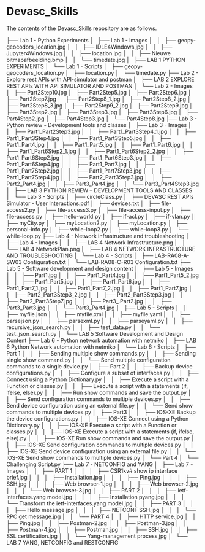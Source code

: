 # Devasc_Skills
The contents of the Devasc_Skills repository are as follows.

├── Lab 1 - Python Experiments
│   ├── Lab 1 - Images
│   │   ├── geopy-geocodors_location.jpg
│   │   ├── IDLE4Windows.jpg
│   │   ├── Jupyter4Windows.jpg
│   │   ├── location.jpg
│   │   ├── Nieuwe bitmapafbeelding.bmp
│   │   └── timedate.jpg
│   ├── LAB 1 PYTHON EXPERIMENTS
│   └── Lab 1 - Scripts
│       ├── geopy-geocoders_location.py
│       ├── location.py
│       └── timedate.py
├── Lab 2 - Explore rest APIs with API-simulator and postman
│   ├── LAB 2  EXPLORE REST APIs WITH API SIMULATOR AND POSTMAN
│   └── Lab 2 - Images
│       ├── Part2Step10.jpg
│       ├── Part2Step5.jpg
│       ├── Part2Step6.jpg
│       ├── Part2Step7.jpg
│       ├── Part2Step8_1.jpg
│       ├── Part2Step8_2.jpg
│       ├── Part2Step8_3.jpg
│       ├── Part2Step9_2.jpg
│       ├── Part2Step9.jpg
│       ├── Part3Step2.jpg
│       ├── Part3Step3.jpg
│       ├── Part3Step6.jpg
│       ├── Part4Step2.jpg
│       ├── Part4Step3.jpg
│       └── Part4Step8.jpg
├── Lab 3 - Python review - Development tools and classes
│   ├── Lab 3 - Images
│   │   ├── Part1_Part2Step3.jpg
│   │   ├── Part1_Part3Step4_1.jpg
│   │   ├── Part1_Part3Step4.jpg
│   │   ├── Part1_Part3Step5.jpg
│   │   ├── Part1_Part4.jpg
│   │   ├── Part1_Part5.jpg
│   │   ├── Part1_Part6.jpg
│   │   ├── Part1_Part6Step2_1.jpg
│   │   ├── Part1_Part6Step2_2.jpg
│   │   ├── Part1_Part6Step2.jpg
│   │   ├── Part1_Part6Step3.jpg
│   │   ├── Part1_Part6Step4.jpg
│   │   ├── Part1_Part7.jpg
│   │   ├── Part1_Part7Step2.jpg
│   │   ├── Part1_Part7Step3.jpg
│   │   ├── Part1_Part7Step4.jpg
│   │   ├── Part2_Part3Step3.jpg
│   │   ├── Part2_Part4.jpg
│   │   ├── Part3_Part4.jpg
│   │   └── Part3_Part4Step3.jpg
│   ├── LAB 3 PYTHON REVIEW – DEVELOPMENT TOOLS AND CLASSES
│   └── Lab 3 - Scripts
│       ├── circleClass.py
│       ├── DEVASC REST APIs Simulator - User Interactions.pdf
│       ├── devices.txt
│       ├── file-access2.py
│       ├── file-access3.py
│       ├── file-access-input.py
│       ├── file-access.py
│       ├── hello-world.py
│       ├── if-acl.py
│       ├── if-vlan.py
│       ├── myCity.py
│       ├── myLocation2.py
│       ├── myLocation.py
│       ├── personal-info.py
│       ├── while-loop2.py
│       ├── while-loop3.py
│       └── while-loop.py
├── Lab 4 - Network infrastructure and troubleshooting
│   ├── Lab 4 - Images
│   │   ├── LAB 4 Network Infrastructure.png
│   │   └── LAB 4 NetworkPlan.png
│   ├── LAB 4 NETWORK INFRASTRUCTURE AND TROUBLESHOOTING
│   └── Lab 4 - Scripts
│       ├── LAB-RA08-A-SW03 Configuration.txt
│       └── LAB-RA08-C-R03 Configuration.txt
├── Lab 5 - Software development and design content
│   ├── Lab 5 - Images
│   │   ├── Part1.jpg
│   │   ├── Part1_Part4.jpg
│   │   ├── Part1_Part5_2.jpg
│   │   ├── Part1_Part5.jpg
│   │   ├── Part1_Part6.jpg
│   │   ├── Part1_Part7_1.jpg
│   │   ├── Part1_Part7_2.jpg
│   │   ├── Part1_Part7.jpg
│   │   ├── Part2_Part3Step3_2.jpg
│   │   ├── Part2_Part3Step3.jpg
│   │   ├── Part2_Part3Step7.jpg
│   │   ├── Part3_.Part2.jpg
│   │   ├── Part3_Part3.jpg
│   │   └── Part3_Part4.jpg
│   ├── Lab 5 - Scripts
│   │   ├── myfile.json
│   │   ├── myfile.xml
│   │   ├── myfile.yaml
│   │   ├── parsejson.py
│   │   ├── parsexml.py
│   │   ├── parseyaml.py
│   │   ├── recursive_json_search.py
│   │   ├── test_data.py
│   │   └── test_json_search.py
│   └── LAB 5 Software Development and Design Content
├── Lab 6 - Python network automation with netmiko
│   ├── LAB 6 Python Network automation with netmiko
│   └── Lab 6 - Scripts
│       ├── Part 1
│       │   ├── Sending multiple show commands.py
│       │   ├── Sending single show command.py
│       │   └── Send multiple configuration commands to a single device.py
│       ├── Part 2
│       │   ├── Backup device configurations.py
│       │   ├── Configure a subset of interfaces.py
│       │   ├──  Connect using a Python Dictionary.py
│       │   ├── Execute a script with a Function or classes.py
│       │   ├── Execute a script with a statements (if, ifelse, else).py
│       │   ├── Run show commands and save the output.py
│       │   ├── Send configuration commands to multiple devices.py
│       │   ├── Send device configuration using an external file.py
│       │   └── Send show commands to multiple devices.py
│       ├── Part3
│       │   ├── IOS-XE  Backup the device configurations.py
│       │   ├── IOS-XE   Connect using a Python Dictionary.py
│       │   ├── IOS-XE  Execute a script with a Function or classes.py
│       │   ├── IOS-XE   Execute a script with a statements (if, ifelse, else).py
│       │   ├── IOS-XE Run show commands and save the output.py
│       │   ├── IOS-XE Send configuration commands to multiple devices.py
│       │   ├── IOS-XE   Send device configuration using an external file.py
│       │   └── IOS-XE Send show commands to multiple devices.py
│       └── Part 4
│           └── Challenging Script.py
├── Lab 7 - NETCONFIG and YANG
│   ├── Lab 7 -  Images
│   │   ├── PART 1
│   │   │   ├── CSR1kv# show ip interface brief.jpg
│   │   │   ├── installation.jpg
│   │   │   ├── Ping.jpg
│   │   │   ├── SSH.jpg
│   │   │   ├── Web browser-1.jpg
│   │   │   ├── Web browser-2.jpg
│   │   │   └── Web browser-3.jpg
│   │   ├── PART 2
│   │   │   ├── ietf-interfaces.yang model.jpg
│   │   │   ├── Installation pyang.jpg
│   │   │   └── Transform the ietf-interfaces.yang model.jpg
│   │   ├── PART 3
│   │   │   ├── Hello message.jpg
│   │   │   ├── NETCONF SSH.jpg
│   │   │   └── RPC get message.jpg
│   │   └── PART 4
│   │       ├── HTTP service.jpg
│   │       ├── Ping.jpg
│   │       ├── Postman-2.jpg
│   │       ├── Postman-3.jpg
│   │       ├── Postman-4.jpg
│   │       ├── Postman.jpg
│   │       ├── SSH.jpg
│   │       ├── SSL certification.jpg
│   │       └── Yang-management process.jpg
│   └── LAB 7 YANG, NETCONFIG and RESTCONFIG
